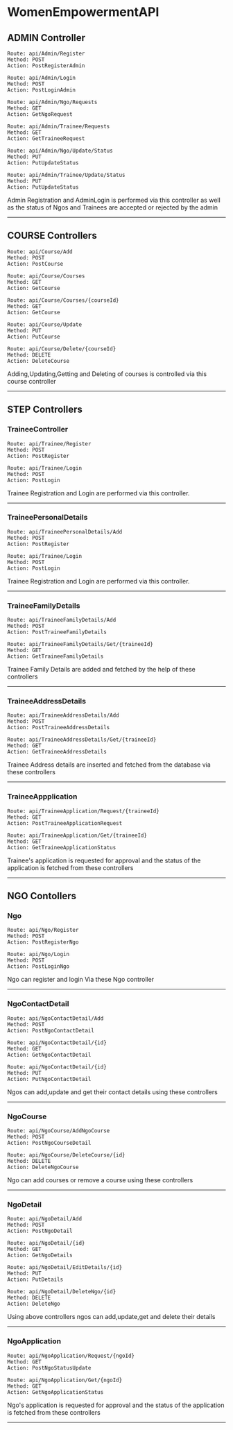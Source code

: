 # WomenEmpowermentAPI

## ADMIN Controller

```
Route: api/Admin/Register
Method: POST
Action: PostRegisterAdmin
```

```
Route: api/Admin/Login
Method: POST
Action: PostLoginAdmin
```
```
Route: api/Admin/Ngo/Requests
Method: GET
Action: GetNgoRequest
```
```
Route: api/Admin/Trainee/Requests
Method: GET
Action: GetTraineeRequest
```
```
Route: api/Admin/Ngo/Update/Status
Method: PUT
Action: PutUpdateStatus
```
```
Route: api/Admin/Trainee/Update/Status
Method: PUT
Action: PutUpdateStatus
```

Admin Registration and AdminLogin is performed via this controller as well as the status of Ngos and Trainees are accepted or rejected by the admin 

----

## COURSE Controllers

```
Route: api/Course/Add
Method: POST
Action: PostCourse
```
```
Route: api/Course/Courses
Method: GET
Action: GetCourse
```
```
Route: api/Course/Courses/{courseId}
Method: GET
Action: GetCourse
```
```
Route: api/Course/Update
Method: PUT
Action: PutCourse
```
```
Route: api/Course/Delete/{courseId}
Method: DELETE
Action: DeleteCourse
```

Adding,Updating,Getting and Deleting of courses is controlled via this course controller

---
## STEP Controllers

### TraineeController
```
Route: api/Trainee/Register
Method: POST
Action: PostRegister
```
```
Route: api/Trainee/Login
Method: POST
Action: PostLogin
```

Trainee Registration and Login are performed via this controller.

---

### TraineePersonalDetails
```
Route: api/TraineePersonalDetails/Add
Method: POST
Action: PostRegister
```
```
Route: api/Trainee/Login
Method: POST
Action: PostLogin
```

Trainee Registration and Login are performed via this controller.

---

### TraineeFamilyDetails

```
Route: api/TraineeFamilyDetails/Add
Method: POST
Action: PostTraineeFamilyDetails
```
```
Route: api/TraineeFamilyDetails/Get/{traineeId}
Method: GET
Action: GetTraineeFamilyDetails
```
Trainee Family Details are added and fetched by the help of these controllers

---

### TraineeAddressDetails

```
Route: api/TraineeAddressDetails/Add
Method: POST
Action: PostTraineeAddressDetails
```
```
Route: api/TraineeAddressDetails/Get/{traineeId}
Method: GET
Action: GetTraineeAddressDetails
```
Trainee Address details are inserted and fetched from the database via these controllers

---

### TraineeAppplication

```
Route: api/TraineeApplication/Request/{traineeId}
Method: GET
Action: PostTraineeApplicationRequest
```
```
Route: api/TraineeApplication/Get/{traineeId}
Method: GET
Action: GetTraineeApplicationStatus
```

Trainee's application is requested for approval and the status of the application is fetched from these controllers

---

## NGO Contollers

### Ngo

```
Route: api/Ngo/Register
Method: POST
Action: PostRegisterNgo
```
```
Route: api/Ngo/Login
Method: POST
Action: PostLoginNgo
```
Ngo can register and login Via these Ngo controller

---
### NgoContactDetail

```
Route: api/NgoContactDetail/Add
Method: POST
Action: PostNgoContactDetail
```
```
Route: api/NgoContactDetail/{id}
Method: GET
Action: GetNgoContactDetail
```
```
Route: api/NgoContactDetail/{id}
Method: PUT
Action: PutNgoContactDetail
```
Ngos can add,update and get their contact details using these controllers

---

### NgoCourse

```
Route: api/NgoCourse/AddNgoCourse
Method: POST
Action: PostNgoCourseDetail
```
```
Route: api/NgoCourse/DeleteCourse/{id}
Method: DELETE
Action: DeleteNgoCourse
```
Ngo can add courses or remove a course using these controllers

---
### NgoDetail

```
Route: api/NgoDetail/Add
Method: POST
Action: PostNgoDetail
```
```
Route: api/NgoDetail/{id}
Method: GET
Action: GetNgoDetails
```
```
Route: api/NgoDetail/EditDetails/{id}
Method: PUT
Action: PutDetails
```
```
Route: api/NgoDetail/DeleteNgo/{id}
Method: DELETE
Action: DeleteNgo
```
Using above controllers ngos can add,update,get and delete their details

---
### NgoApplication
```
Route: api/NgoApplication/Request/{ngoId}
Method: GET
Action: PostNgoStatusUpdate
```
```
Route: api/NgoApplication/Get/{ngoId}
Method: GET
Action: GetNgoApplicationStatus
```
Ngo's application is requested for approval and the status of the application is fetched from these controllers

---

